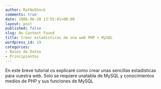 ```yaml
---
author: RatNuShock
comments: true
date: 2006-06-20 13:55:01+00:00
layout: post
published: false
slug: No Content Found
title: Crear estadisticas de una web PHP + MySQL
wordpress_id: 19
categories:
- Bases de Datos
- Principiantes
---
```


En este breve tutorial os explicaré como crear unas sencillas estadísticas para vuestra web.
Solo se requiere unatabla de MySQL y conocimientos medios de PHP y sus funciones de MySQL

